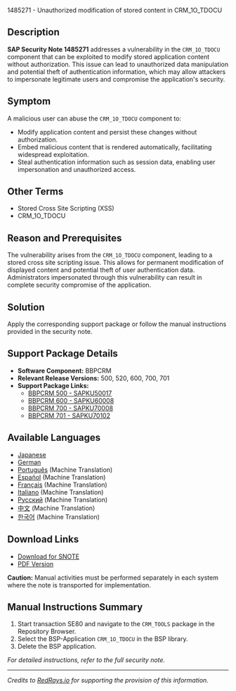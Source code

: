 1485271 - Unauthorized modification of stored content in CRM_1O_TDOCU

## Description
**SAP Security Note 1485271** addresses a vulnerability in the `CRM_1O_TDOCU` component that can be exploited to modify stored application content without authorization. This issue can lead to unauthorized data manipulation and potential theft of authentication information, which may allow attackers to impersonate legitimate users and compromise the application's security.

## Symptom
A malicious user can abuse the `CRM_1O_TDOCU` component to:
- Modify application content and persist these changes without authorization.
- Embed malicious content that is rendered automatically, facilitating widespread exploitation.
- Steal authentication information such as session data, enabling user impersonation and unauthorized access.

## Other Terms
- Stored Cross Site Scripting (XSS)
- CRM_1O_TDOCU

## Reason and Prerequisites
The vulnerability arises from the `CRM_1O_TDOCU` component, leading to a stored cross site scripting issue. This allows for permanent modification of displayed content and potential theft of user authentication data. Administrators impersonated through this vulnerability can result in complete security compromise of the application.

## Solution
Apply the corresponding support package or follow the manual instructions provided in the security note.

## Support Package Details
- **Software Component:** BBPCRM
- **Relevant Release Versions:** 500, 520, 600, 700, 701
- **Support Package Links:**
  - [BBPCRM 500 - SAPKU50017](https://me.sap.com/supportpackage/SAPKU50017)
  - [BBPCRM 600 - SAPKU60008](https://me.sap.com/supportpackage/SAPKU60008)
  - [BBPCRM 700 - SAPKU70008](https://me.sap.com/supportpackage/SAPKU70008)
  - [BBPCRM 701 - SAPKU70102](https://me.sap.com/supportpackage/SAPKU70102)

## Available Languages
- [Japanese](https://me.sap.com/notes/0001485271/J)
- [German](https://me.sap.com/notes/0001485271/D)
- [Português](https://me.sap.com/notes/0001485271/P) (Machine Translation)
- [Español](https://me.sap.com/notes/0001485271/S) (Machine Translation)
- [Français](https://me.sap.com/notes/0001485271/F) (Machine Translation)
- [Italiano](https://me.sap.com/notes/0001485271/I) (Machine Translation)
- [Русский](https://me.sap.com/notes/0001485271/R) (Machine Translation)
- [中文](https://me.sap.com/notes/0001485271/1) (Machine Translation)
- [한국어](https://me.sap.com/notes/0001485271/3) (Machine Translation)

## Download Links
- [Download for SNOTE](https://notesdownloads.sap.com/note/0040000008788722017)
- [PDF Version](https://userapps.support.sap.com/sap/support/sfm/notes/print/0001485271?language=en-US&token=30C46DAB7FAC1973188A11A6CD49A1A9)

**Caution:** Manual activities must be performed separately in each system where the note is transported for implementation.

## Manual Instructions Summary
1. Start transaction SE80 and navigate to the `CRM_TOOLS` package in the Repository Browser.
2. Select the BSP-Application `CRM_1O_TDOCU` in the BSP library.
3. Delete the BSP application.

_For detailed instructions, refer to the full security note._

---

*Credits to [RedRays.io](https://redrays.io) for supporting the provision of this information.*